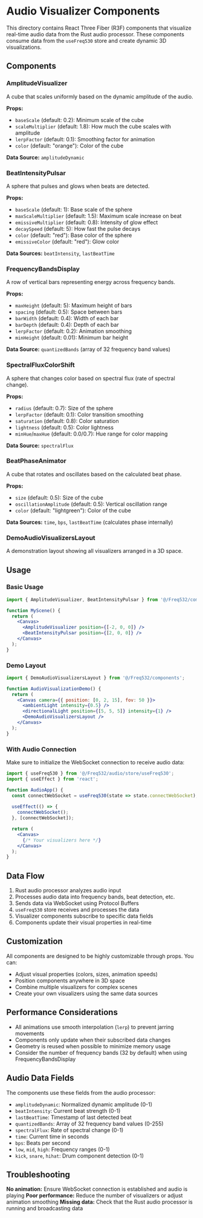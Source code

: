# Audio Visualizer Components

This directory contains React Three Fiber (R3F) components that visualize real-time audio data from the Rust audio processor. These components consume data from the `useFreq530` store and create dynamic 3D visualizations.

## Components

### AmplitudeVisualizer
A cube that scales uniformly based on the dynamic amplitude of the audio.

**Props:**
- `baseScale` (default: 0.2): Minimum scale of the cube
- `scaleMultiplier` (default: 1.8): How much the cube scales with amplitude
- `lerpFactor` (default: 0.1): Smoothing factor for animation
- `color` (default: "orange"): Color of the cube

**Data Source:** `amplitudeDynamic`

### BeatIntensityPulsar
A sphere that pulses and glows when beats are detected.

**Props:**
- `baseScale` (default: 1): Base scale of the sphere
- `maxScaleMultiplier` (default: 1.5): Maximum scale increase on beat
- `emissiveMultiplier` (default: 0.8): Intensity of glow effect
- `decaySpeed` (default: 5): How fast the pulse decays
- `color` (default: "red"): Base color of the sphere
- `emissiveColor` (default: "red"): Glow color

**Data Sources:** `beatIntensity`, `lastBeatTime`

### FrequencyBandsDisplay
A row of vertical bars representing energy across frequency bands.

**Props:**
- `maxHeight` (default: 5): Maximum height of bars
- `spacing` (default: 0.5): Space between bars
- `barWidth` (default: 0.4): Width of each bar
- `barDepth` (default: 0.4): Depth of each bar
- `lerpFactor` (default: 0.2): Animation smoothing
- `minHeight` (default: 0.01): Minimum bar height

**Data Source:** `quantizedBands` (array of 32 frequency band values)

### SpectralFluxColorShift
A sphere that changes color based on spectral flux (rate of spectral change).

**Props:**
- `radius` (default: 0.7): Size of the sphere
- `lerpFactor` (default: 0.1): Color transition smoothing
- `saturation` (default: 0.8): Color saturation
- `lightness` (default: 0.5): Color lightness
- `minHue`/`maxHue` (default: 0.0/0.7): Hue range for color mapping

**Data Source:** `spectralFlux`

### BeatPhaseAnimator
A cube that rotates and oscillates based on the calculated beat phase.

**Props:**
- `size` (default: 0.5): Size of the cube
- `oscillationAmplitude` (default: 0.5): Vertical oscillation range
- `color` (default: "lightgreen"): Color of the cube

**Data Sources:** `time`, `bps`, `lastBeatTime` (calculates phase internally)

### DemoAudioVisualizersLayout
A demonstration layout showing all visualizers arranged in a 3D space.

## Usage

### Basic Usage
```jsx
import { AmplitudeVisualizer, BeatIntensityPulsar } from '@/Freq532/components';

function MyScene() {
  return (
    <Canvas>
      <AmplitudeVisualizer position={[-2, 0, 0]} />
      <BeatIntensityPulsar position={[2, 0, 0]} />
    </Canvas>
  );
}
```

### Demo Layout
```jsx
import { DemoAudioVisualizersLayout } from '@/Freq532/components';

function AudioVisualizationDemo() {
  return (
    <Canvas camera={{ position: [0, 2, 15], fov: 50 }}>
      <ambientLight intensity={0.5} />
      <directionalLight position={[5, 5, 5]} intensity={1} />
      <DemoAudioVisualizersLayout />
    </Canvas>
  );
}
```

### With Audio Connection
Make sure to initialize the WebSocket connection to receive audio data:

```jsx
import { useFreq530 } from '@/Freq532/audio/store/useFreq530';
import { useEffect } from 'react';

function AudioApp() {
  const connectWebSocket = useFreq530(state => state.connectWebSocket);
  
  useEffect(() => {
    connectWebSocket();
  }, [connectWebSocket]);

  return (
    <Canvas>
      {/* Your visualizers here */}
    </Canvas>
  );
}
```

## Data Flow

1. Rust audio processor analyzes audio input
2. Processes audio data into frequency bands, beat detection, etc.
3. Sends data via WebSocket using Protocol Buffers
4. `useFreq530` store receives and processes the data
5. Visualizer components subscribe to specific data fields
6. Components update their visual properties in real-time

## Customization

All components are designed to be highly customizable through props. You can:

- Adjust visual properties (colors, sizes, animation speeds)
- Position components anywhere in 3D space
- Combine multiple visualizers for complex scenes
- Create your own visualizers using the same data sources

## Performance Considerations

- All animations use smooth interpolation (`lerp`) to prevent jarring movements
- Components only update when their subscribed data changes
- Geometry is reused when possible to minimize memory usage
- Consider the number of frequency bands (32 by default) when using FrequencyBandsDisplay

## Audio Data Fields

The components use these fields from the audio processor:

- `amplitudeDynamic`: Normalized dynamic amplitude (0-1)
- `beatIntensity`: Current beat strength (0-1)
- `lastBeatTime`: Timestamp of last detected beat
- `quantizedBands`: Array of 32 frequency band values (0-255)
- `spectralFlux`: Rate of spectral change (0-1)
- `time`: Current time in seconds
- `bps`: Beats per second
- `low`, `mid`, `high`: Frequency ranges (0-1)
- `kick`, `snare`, `hihat`: Drum component detection (0-1)

## Troubleshooting

**No animation:** Ensure WebSocket connection is established and audio is playing
**Poor performance:** Reduce the number of visualizers or adjust animation smoothing
**Missing data:** Check that the Rust audio processor is running and broadcasting data 